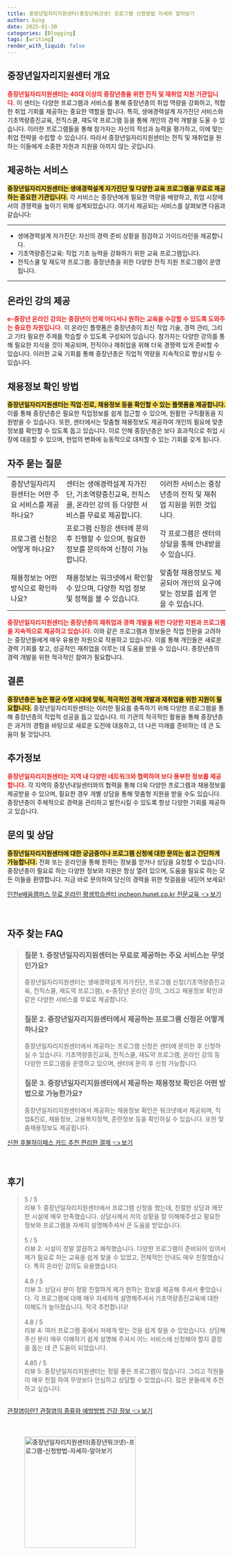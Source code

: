 ```yaml
---
title: 중장년일자리지원센터(중장년워크넷) 프로그램 신청방법 자세히 알아보기
author: bing
date: 2025-01-30
categories: [Blogging]
tags: [writing]
render_with_liquid: false
---
```



<h2 id='중장년일자리지원센터 개요'>중장년일자리지원센터 개요</h2>

<p><b><span style="color: #ee2323;">중장년일자리지원센터는 40대 이상의 중장년층을 위한 전직 및 재취업 지원 기관입니다.</span></b> 이 센터는 다양한 프로그램과 서비스를 통해 중장년층의 취업 역량을 강화하고, 적합한 취업 기회를 제공하는 중요한 역할을 합니다. 특히, 생애경력설계 자가진단 서비스와 기초역량증진교육, 전직스쿨, 재도약 프로그램 등을 통해 개인의 경력 개발을 도울 수 있습니다. 이러한 프로그램들을 통해 참가자는 자신의 적성과 능력을 평가하고, 이에 맞는 취업 전략을 수립할 수 있습니다. 따라서 중장년일자리지원센터는 전직 및 재취업을 원하는 이들에게 소중한 자원과 지원을 아끼지 않는 곳입니다.</p>

<h2 id='제공하는 서비스'>제공하는 서비스</h2>

<p><b><span style="background-color: #ffe066;">중장년일자리지원센터는 생애경력설계 자가진단 및 다양한 교육 프로그램을 무료로 제공하는 중요한 기관입니다.</span></b> 각 서비스는 중장년에게 필요한 역량을 배양하고, 취업 시장에서의 경쟁력을 높이기 위해 설계되었습니다. 여기서 제공되는 서비스를 살펴보면 다음과 같습니다:</p>

<hr />

<ul>
    <li>생애경력설계 자가진단: 자신의 경력 준비 상황을 점검하고 가이드라인을 제공합니다.</li>
    <li>기초역량증진교육: 직업 기초 능력을 강화하기 위한 교육 프로그램입니다.</li>
    <li>전직스쿨 및 재도약 프로그램: 중장년층을 위한 다양한 전직 지원 프로그램이 운영됩니다.</li>
</ul>

<hr />

<h2 id='온라인 강의 제공'>온라인 강의 제공</h2>

<p><b><span style="color: #ee2323;">e-중장년 온라인 강의는 중장년이 언제 어디서나 원하는 교육을 수강할 수 있도록 도와주는 중요한 자원입니다.</span></b> 이 온라인 플랫폼은 중장년층이 최신 직업 기술, 경력 관리, 그리고 기타 필요한 주제를 학습할 수 있도록 구성되어 있습니다. 참가자는 다양한 강의를 통해 필요한 지식을 것이 제공되며, 전직이나 재취업을 위해 더욱 경쟁력 있게 준비할 수 있습니다. 이러한 교육 기회를 통해 중장년층은 직업적 역량을 지속적으로 향상시킬 수 있습니다.</p>

<h2 id='채용정보 확인 방법'>채용정보 확인 방법</h2>

<p><b><span style="background-color: #ffe066;">중장년일자리지원센터는 직업·진로, 채용정보 등을 확인할 수 있는 플랫폼을 제공합니다.</span></b> 이를 통해 중장년층은 필요한 직업정보를 쉽게 접근할 수 있으며, 원활한 구직활동을 지원받을 수 있습니다. 또한, 센터에서는 맞춤형 채용정보도 제공하여 개인의 필요에 맞춘 정보를 확인할 수 있도록 돕고 있습니다. 이로 인해 중장년층은 보다 효과적으로 취업 시장에 대응할 수 있으며, 현업의 변화에 능동적으로 대처할 수 있는 기회를 갖게 됩니다.</p>

<h2 id='자주 묻는 질문'>자주 묻는 질문</h2>

<table>
    <tr>
        <td>중장년일자리지원센터는 어떤 주요 서비스를 제공하나요?</td>
        <td>센터는 생애경력설계 자가진단, 기초역량증진교육, 전직스쿨, 온라인 강의 등 다양한 서비스를 무료로 제공합니다.</td>
        <td>이러한 서비스는 중장년층의 전직 및 재취업 지원을 위한 것입니다.</td>
    </tr>
    <tr>
        <td>프로그램 신청은 어떻게 하나요?</td>
        <td>프로그램 신청은 센터에 문의 후 진행할 수 있으며, 필요한 정보를 문의하여 신청이 가능합니다.</td>
        <td>각 프로그램은 센터의 상담을 통해 안내받을 수 있습니다.</td>
    </tr>
    <tr>
        <td>채용정보는 어떤 방식으로 확인하나요?</td>
        <td>채용정보는 워크넷에서 확인할 수 있으며, 다양한 직업 정보 및 정책을 볼 수 있습니다.</td>
        <td>맞춤형 채용정보도 제공되어 개인의 요구에 맞는 정보를 쉽게 얻을 수 있습니다.</td>
    </tr>
</table>

<p><b><span style="color: #ee2323;">중장년일자리지원센터는 중장년층의 재취업과 경력 개발을 위한 다양한 지원과 프로그램을 지속적으로 제공하고 있습니다.</span></b> 이와 같은 프로그램과 정보들은 직업 전환을 고려하는 중장년들에게 매우 유용한 자원으로 작용하고 있습니다. 이를 통해 개인들은 새로운 경력 기회를 찾고, 성공적인 재취업을 이루는 데 도움을 받을 수 있습니다. 중장년층의 경력 개발을 위한 적극적인 참여가 필요합니다.</p>

<h2 id='결론'>결론</h2>

<p><b><span style="background-color: #ffe066;">중장년층은 높은 평균 수명 시대에 맞춰, 적극적인 경력 개발과 재취업을 위한 지원이 필요합니다.</span></b> 중장년일자리지원센터는 이러한 필요를 충족하기 위해 다양한 프로그램을 통해 중장년층의 직업적 성공을 돕고 있습니다. 이 기관의 적극적인 활용을 통해 중장년층은 과거의 경험을 바탕으로 새로운 도전에 대응하고, 더 나은 미래를 준비하는 데 큰 도움이 될 것입니다. </p>

<h2 id='추가정보'>추가정보</h2>

<p><b><span style="color: #ee2323;">중장년일자리지원센터는 지역 내 다양한 네트워크와 협력하여 보다 풍부한 정보를 제공합니다.</span></b> 각 지역의 중장년내일센터와의 협력을 통해 더욱 다양한 프로그램과 채용정보를 제공받을 수 있으며, 필요한 경우 개별 상담을 통해 맞춤형 지원을 받을 수도 있습니다. 중장년층이 주체적으로 경력을 관리하고 발전시킬 수 있도록 항상 다양한 기회를 제공하고 있습니다.</p>

<h2 id='문의 및 상담'>문의 및 상담</h2>

<p><b><span style="background-color: #ffe066;">중장년일자리지원센터에 대한 궁금증이나 프로그램 신청에 대한 문의는 쉽고 간단하게 가능합니다.</span></b> 전화 또는 온라인을 통해 원하는 정보를 얻거나 상담을 요청할 수 있습니다. 중장년층이 필요로 하는 다양한 정보와 지원은 항상 열려 있으며, 도움을 필요로 하는 모든 이들을 환영합니다. 지금 바로 문의하여 당신의 경력을 위한 첫걸음을 내딛어 보세요!</p>


<p><a class="click-button" title="인천e배움캠퍼스 무료 온라인 평생학습센터 incheon.hunet.co.kr 전문교육" href="https://afficreate.github.io/posts/%EC%9D%B8%EC%B2%9Ce%EB%B0%B0%EC%9B%80%EC%BA%A0%ED%8D%BC%EC%8A%A4-%EB%AC%B4%EB%A3%8C-%EC%98%A8%EB%9D%BC%EC%9D%B8-%ED%8F%89%EC%83%9D%ED%95%99%EC%8A%B5%EC%84%BC%ED%84%B0-incheon.hunet.co.kr-%EC%A0%84%EB%AC%B8%EA%B5%90%EC%9C%A1/" rel="dofollow">인천e배움캠퍼스 무료 온라인 평생학습센터 incheon.hunet.co.kr 전문교육 👈 보기</a></p><br>
<h2 id='자주_찾는_FAQ'>자주 찾는 FAQ</h2>
<div itemscope="" itemtype="https://schema.org/FAQPage">
<blockquote>
<div itemscope="" itemprop="mainEntity" itemtype="https://schema.org/Question">
<h3 itemprop="name">질문 1. 중장년일자리지원센터는 무료로 제공하는 주요 서비스는 무엇인가요?</h3>
<div itemscope="" itemprop="acceptedAnswer" itemtype="https://schema.org/Answer">
<span itemprop="text">
<p>중장년일자리지원센터는 생애경력설계 자가진단, 프로그램 신청(기초역량증진교육, 전직스쿨, 재도약 프로그램), e-중장년 온라인 강의, 그리고 채용정보 확인과 같은 다양한 서비스를 무료로 제공합니다.</p>
</span>
</div>
</div>
<div itemscope="" itemprop="mainEntity" itemtype="https://schema.org/Question">
<h3 itemprop="name">질문 2. 중장년일자리지원센터에서 제공하는 프로그램 신청은 어떻게 하나요?</h3>
<div itemscope="" itemprop="acceptedAnswer" itemtype="https://schema.org/Answer">
<span itemprop="text">
<p>중장년일자리지원센터에서 제공하는 프로그램 신청은 센터에 문의한 후 신청하실 수 있습니다. 기초역량증진교육, 전직스쿨, 재도약 프로그램, 온라인 강의 등 다양한 프로그램을 운영하고 있으며, 센터에 문의 후 신청 가능합니다.</p>
</span>
</div>
</div>
<div itemscope="" itemprop="mainEntity" itemtype="https://schema.org/Question">
<h3 itemprop="name">질문 3. 중장년일자리지원센터에서 제공하는 채용정보 확인은 어떤 방법으로 가능한가요?</h3>
<div itemscope="" itemprop="acceptedAnswer" itemtype="https://schema.org/Answer">
<span itemprop="text">
<p>중장년일자리지원센터에서 제공하는 채용정보 확인은 워크넷에서 제공되며, 직업&진로, 채용정보, 고용복지정책, 훈련정보 등을 확인하실 수 있습니다. 또한 맞춤채용정보도 제공됩니다.</p>
</span>
</div>
</div>
</blockquote>
</div>
<p><a class="click-button" title="신한 후불하이패스 카드 추천 편리한 결제" href="https://afficreate.github.io/posts/%EC%8B%A0%ED%95%9C-%ED%9B%84%EB%B6%88%ED%95%98%EC%9D%B4%ED%8C%A8%EC%8A%A4-%EC%B9%B4%EB%93%9C-%EC%B6%94%EC%B2%9C-%ED%8E%B8%EB%A6%AC%ED%95%9C-%EA%B2%B0%EC%A0%9C/" rel="dofollow">신한 후불하이패스 카드 추천 편리한 결제 👈 보기</a></p><br>
<h2 id='후기'>후기</h2>
<div itemscope itemtype="https://schema.org/Product">
  <blockquote>
  <div itemprop="review" itemscope itemtype="https://schema.org/Review">
      <div itemprop="reviewRating" itemscope itemtype="https://schema.org/Rating"> <span itemprop="ratingValue">5</span> / <span itemprop="bestRating">5</span> </div>
      <span itemprop="reviewBody">리뷰 1: 중장년일자리지원센터에서 프로그램 신청을 했는데, 친절한 상담과 깨끗한 시설에 매우 만족했습니다. 상담사께서 저의 상황을 잘 이해해주셨고 필요한 정보와 프로그램을 자세히 설명해주셔서 큰 도움을 받았습니다.</span>
  </div>
  <br>
  <div itemprop="review" itemscope itemtype="https://schema.org/Review">
      <div itemprop="reviewRating" itemscope itemtype="https://schema.org/Rating"> <span itemprop="ratingValue">5</span> / <span itemprop="bestRating">5</span> </div>
      <span itemprop="reviewBody">리뷰 2: 시설이 정말 깔끔하고 쾌적했습니다. 다양한 프로그램이 준비되어 있어서 제가 필요로 하는 교육을 쉽게 찾을 수 있었고, 전체적인 안내도 매우 친절했습니다. 특히 온라인 강의도 유용했습니다.</span>
  </div>
  <br>
  <div itemprop="review" itemscope itemtype="https://schema.org/Review">
      <div itemprop="reviewRating" itemscope itemtype="https://schema.org/Rating"> <span itemprop="ratingValue">4.9</span> / <span itemprop="bestRating">5</span> </div>
      <span itemprop="reviewBody">리뷰 3: 상담사 분이 정말 친절하게 제가 원하는 정보를 제공해 주셔서 좋았습니다. 각 프로그램에 대해 매우 자세하게 설명해주셔서 기초역량증진교육에 대한 이해도가 높아졌습니다. 적극 추천합니다!</span>
  </div>
  <br>
  <div itemprop="review" itemscope itemtype="https://schema.org/Review">
      <div itemprop="reviewRating" itemscope itemtype="https://schema.org/Rating"> <span itemprop="ratingValue">4.8</span> / <span itemprop="bestRating">5</span> </div>
      <span itemprop="reviewBody">리뷰 4: 여러 프로그램 중에서 저에게 맞는 것을 쉽게 찾을 수 있었습니다. 상담해 주신 분이 매우 이해하기 쉽게 설명해 주셔서 어느 서비스에 신청해야 할지 결정을 돕는 데 큰 도움이 되었습니다.</span>
  </div>
  <br>
  <div itemprop="review" itemscope itemtype="https://schema.org/Review">
      <div itemprop="reviewRating" itemscope itemtype="https://schema.org/Rating"> <span itemprop="ratingValue">4.85</span> / <span itemprop="bestRating">5</span> </div>
      <span itemprop="reviewBody">리뷰 5: 중장년일자리지원센터는 정말 좋은 프로그램이 많습니다. 그리고 직원들이 매우 친절 하여 무엇보다 안심하고 상담할 수 있었습니다. 많은 분들에게 추천하고 싶습니다.</span>
  </div>
  <br>
  </blockquote>
</div>
<p><a class="click-button" title="관절염이란? 관절염의 종류와 예방방법 건강 정보" href="https://afficreate.github.io/posts/%EA%B4%80%EC%A0%88%EC%97%BC%EC%9D%B4%EB%9E%80-%EA%B4%80%EC%A0%88%EC%97%BC%EC%9D%98-%EC%A2%85%EB%A5%98%EC%99%80-%EC%98%88%EB%B0%A9%EB%B0%A9%EB%B2%95-%EA%B1%B4%EA%B0%95-%EC%A0%95%EB%B3%B4/" rel="dofollow">관절염이란? 관절염의 종류와 예방방법 건강 정보 👈 보기</a></p><br>
<figure class="image"><img src="https://afficreate.github.io/assets/img/thumbnail/중장년일자리지원센터(중장년워크넷)-프로그램-신청방법-자세히-알아보기.webp" alt="중장년일자리지원센터(중장년워크넷)-프로그램-신청방법-자세히-알아보기" width="256" height="256"></figure>